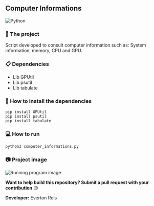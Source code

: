 ## Computer Informations

![Python](https://www.python.org/static/img/python-logo@2x.png)
### :snake: The project
Script developed to consult computer information such as: System information, memory, CPU and GPU.

### :clipboard: Dependencies
* Lib GPUtil
* Lib psutil
* Lib tabulate

### :rocket: How to install the dependencies
```
pip install GPUtil
pip install psutil
pip install tabulate
```

### :computer: How to run
```
python3 computer_informations.py
```

### :camera: Project image
![Running program image](https://user-images.githubusercontent.com/55769021/94216117-f0752980-feb4-11ea-82b9-74094cad55e4.png) <br>

**Want to help build this repository? Submit a pull request with your contribution** :wink: <br>

**Developer:** Everton Reis
